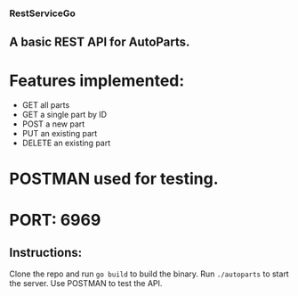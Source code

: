### RestServiceGo
## A basic REST API for AutoParts.

# Features implemented:
- GET all parts
- GET a single part by ID
- POST a new part
- PUT an existing part
- DELETE an existing part

# POSTMAN used for testing.
# PORT: 6969

## Instructions:
Clone the repo and run `go build` to build the binary.
Run `./autoparts` to start the server.
Use POSTMAN to test the API.
